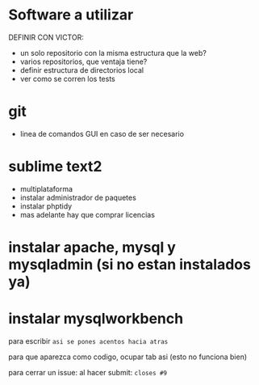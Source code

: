 Software a utilizar
=======

DEFINIR CON VICTOR:
- un solo repositorio con la misma estructura que la web?
- varios repositorios, que ventaja tiene?
- definir estructura de directorios local
- ver como se corren los tests

# git
- linea de comandos
	GUI en caso de ser necesario

# sublime text2
- multiplataforma
- instalar administrador de paquetes
- instalar phptidy
- mas adelante hay que comprar licencias

# instalar apache, mysql y mysqladmin (si no estan instalados ya)

# instalar mysqlworkbench

para escribir `asi se pones acentos hacia atras`

para que aparezca como codigo, ocupar tab
	asi (esto no funciona bien)


para cerrar un issue:
 al hacer submit: `closes #9`